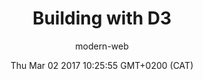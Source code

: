 ---
title: Building with D3
slug: video-building-with-d3
date: Thu Mar 02 2017 10:25:55 GMT+0200 (CAT)
media-id: 2JTbGyRn2m0
kind: youtube
section: video
author: modern-web
---